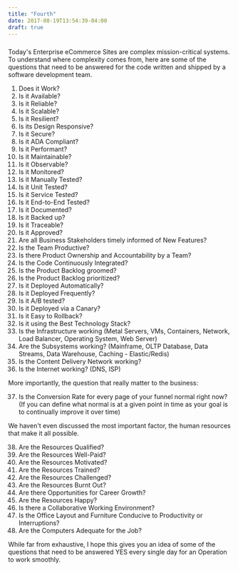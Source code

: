 ```yaml
---
title: "Fourth"
date: 2017-08-19T13:54:39-04:00
draft: true
---
```


#####

Today's Enterprise eCommerce Sites are complex mission-critical systems. To understand where complexity comes from, here are some of the questions that need to be answered for the code written and shipped by a software development team.

1. Does it Work?
2. Is it Available?
3. Is it Reliable?
4. Is it Scalable?
5. Is it Resilient?
6. Is its Design Responsive?
7. Is it Secure?
8. Is it ADA Compliant?
9. Is it Performant?
10. Is it Maintainable?
11. Is it Observable?
12. Is it Monitored?
13. Is it Manually Tested?
14. Is it Unit Tested?
15. Is it Service Tested?
16. Is it End-to-End Tested?
17. Is it Documented?
18. Is it Backed up?
19. Is it Traceable?
20. Is it Approved?
21. Are all Business Stakeholders timely informed of New Features?
22. Is the Team Productive?
23. Is there Product Ownership and Accountability by a Team?
24. Is the Code Continuously Integrated?
25. Is the Product Backlog groomed?
26. Is the Product Backlog prioritized?
27. Is it Deployed Automatically?
28. Is it Deployed Frequently?
29. Is it A/B tested?
30. Is it Deployed via a Canary?
31. Is it Easy to Rollback?
32. Is it using the Best Technology Stack?
33. Is the Infrastructure working (Metal Servers, VMs, Containers, Network, Load Balancer, Operating System, Web Server)
34. Are the Subsystems working? (Mainframe, OLTP Database, Data Streams, Data Warehouse, Caching - Elastic/Redis)
35. Is the Content Delivery Network working?
36. Is the Internet working? (DNS, ISP)

More importantly, the question that really matter to the business:

37. Is the Conversion Rate for every page of your funnel normal right now?
(If you can define what normal is at a given point in time as your goal is to continually improve it over time)

We haven't even discussed the most important factor, the human resources that make it all possible.

38. Are the Resources Qualified?
39. Are the Resources Well-Paid?
40. Are the Resources Motivated?
41. Are the Resources Trained?
42. Are the Resources Challenged?
43. Are the Resources Burnt Out?
44. Are there Opportunities for Career Growth?
45. Are the Resources Happy?
46. Is there a Collaborative Working Environment?
47. Is the Office Layout and Furniture Conducive to Productivity or Interruptions?
48. Are the Computers Adequate for the Job?

While far from exhaustive, I hope this gives you an idea of some of the questions that need to be answered YES every single day for an Operation to work smoothly.
